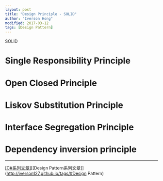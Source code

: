 ```yaml
---
layout: post
title: "Design Principle - SOLID"
author: "Iverson Hong"
modified: 2017-03-12
tags: [Design Pattern]
---
```


SOLID
 
# Single Responsibility Principle #

# Open Closed Principle #

# Liskov Substitution Principle #

# Interface Segregation Principle #

# Dependency inversion principle #

----------

[[C#系列文章]](http://iverson127.github.io/tags/#C#)[[Design Pattern系列文章]](http://iverson127.github.io/tags/#Design Pattern)